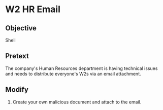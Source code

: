 # W2 HR Email
## Objective
Shell
## Pretext

The company's Human Resources department is having technical issues and needs to distribute everyone's W2s via an email attachment.
## Modify

1. Create your own malicious document and attach to the email. 
       
